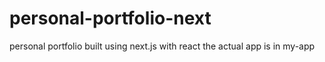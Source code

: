 # personal-portfolio-next
personal portfolio built using next.js with react
the actual app is in my-app
